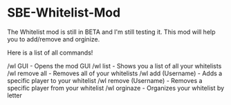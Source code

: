 # SBE-Whitelist-Mod
The Whitelist mod is still in BETA and I'm still testing it. This mod will help you to add/remove and orginize.

Here is a list of all commands!

/wl GUI - Opens the mod GUI
/wl list - Shows you a list of all your whitelists
/wl remove all - Removes all of your whitelists
/wl add (Username) - Adds a specific player to your whitelist
/wl remove (Username) - Removes a specific player from your whitelist
/wl orginaze - Organizes your whitelist by letter

